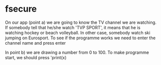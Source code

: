 # fsecure
On our app (point a) we are going to know the TV channel we are watching. If somebody tell that he/she watch 'TVP SPORT', it means
that he is watching hockey or beach volleyball. In other case, somebody watch ski jumping on Eurosport. To see if the programme works
we need to enter the channel name and press enter

In point b) we are drawing a number from 0 to 100. To make programme start, we should press 'print(x)
